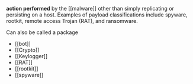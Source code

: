  **action performed** by the [[malware]] other than simply replicating or persisting on a host. Examples of payload classifications include spyware, rootkit, remote access Trojan (RAT), and ransomware.

  Can also be called a package
 
 - [[bot]]
 - [[Crypto]]
 - [[Keylogger]]
 - [[RAT]]
 - [[rootkit]]
 - [[spyware]]




